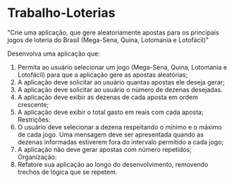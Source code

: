 # Trabalho-Loterias
"Crie uma aplicação, que gere aleatoriamente apostas para os principais jogos de loteria do Brasil (Mega-Sena, Quina, Lotomania e Lotofácil)"

Desenvolva uma aplicação que:
1. Permita ao usuário selecionar um jogo (Mega-Sena, Quina,
Lotomania e Lotofácil) para que a aplicação gere as apostas aleatórias;
2. A aplicação deve solicitar ao usuário quantas apostas ele deseja gerar;
3. A aplicação deve solicitar ao usuário o número de dezenas desejadas.
4. A aplicação deve exibir as dezenas de cada aposta em ordem
crescente;
5. A aplicação deve exibir o total gasto em reais com cada aposta;
Restrições:
1. O usuário deve selecionar a dezena respeitando o mínimo e o
máximo de cada jogo. Uma mensagem deve ser apresentada
quando as dezenas informadas estiverem fora do intervalo
permitido a cada jogo;
2. A aplicação não deve gerar apostas com número repetidos;
Organização:
1. Refatore sua aplicação ao longo do desenvolvimento, removendo trechos de lógica que se
repetem.
